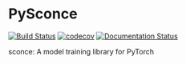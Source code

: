 # PySconce

[![Build Status](https://travis-ci.com/ecs-vlc/PySconce.svg?branch=master)](https://travis-ci.com/ecs-vlc/PySconce) [![codecov](https://codecov.io/gh/ecs-vlc/PySconce/branch/master/graph/badge.svg)](https://codecov.io/gh/ecs-vlc/PySconce) [![Documentation Status](https://readthedocs.org/projects/pysconce/badge/?version=latest)](https://pysconce.readthedocs.io/en/latest/?badge=latest)

sconce: A model training library for PyTorch
